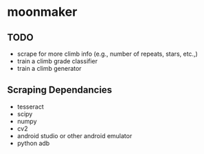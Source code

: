 # moonmaker

## TODO

- scrape for more climb info (e.g., number of repeats, stars, etc.,)
- train a climb grade classifier
- train a climb generator

## Scraping Dependancies

- tesseract
- scipy
- numpy
- cv2
- android studio or other android emulator
- python adb
